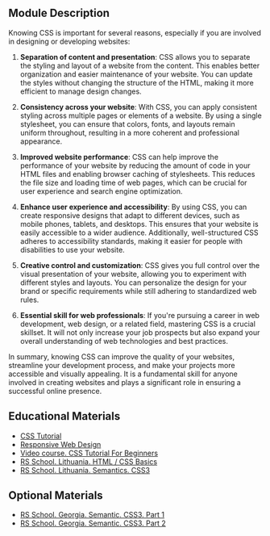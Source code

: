 ## Module Description
Knowing CSS is important for several reasons, especially if you are involved in designing or 
developing websites:

1. **Separation of content and presentation**: CSS allows you to separate the styling and layout of a website from the content. This enables better organization and easier maintenance of your website. You can update the styles without changing the structure of the HTML, making it more efficient to manage design changes.

2. **Consistency across your website**: With CSS, you can apply consistent styling across multiple pages or elements of a website. By using a single stylesheet, you can ensure that colors, fonts, and layouts remain uniform throughout, resulting in a more coherent and professional appearance.

3. **Improved website performance**: CSS can help improve the performance of your website by reducing the amount of code in your HTML files and enabling browser caching of stylesheets. This reduces the file size and loading time of web pages, which can be crucial for user experience and search engine optimization.

4. **Enhance user experience and accessibility**: By using CSS, you can create responsive designs that adapt to different devices, such as mobile phones, tablets, and desktops. This ensures that your website is easily accessible to a wider audience. Additionally, well-structured CSS adheres to accessibility standards, making it easier for people with disabilities to use your website.

5. **Creative control and customization**: CSS gives you full control over the visual presentation of your website, allowing you to experiment with different styles and layouts. You can personalize the design for your brand or specific requirements while still adhering to standardized web rules.

6. **Essential skill for web professionals**: If you're pursuing a career in web development, web design, or a related field, mastering CSS is a crucial skillset. It will not only increase your job prospects but also expand your overall understanding of web technologies and best practices.

In summary, knowing CSS can improve the quality of your websites, streamline your development process, and make your projects more accessible and visually appealing. It is a fundamental skill for anyone involved in creating websites and plays a significant role in ensuring a successful online presence.

## Educational Materials
* [CSS Tutorial](https://www.w3schools.com/css/)
* [Responsive Web Design](https://www.freecodecamp.org/learn/2022/responsive-web-design)
* [Video course. CSS Tutorial For Beginners](https://www.youtube.com/watch?v=I9XRrlOOazo&list=PL4cUxeGkcC9gQeDH6xYhmO-db2mhoTSrT)
* [RS School. Lithuania. HTML / CSS Basics](https://youtu.be/YiLqgZY4xCU)
* [RS School. Lithuania. Semantics. CSS3](https://youtu.be/9T6Ho--eqGc)


## Optional Materials
* [RS School. Georgia. Semantic. CSS3. Part 1](https://youtu.be/yLpUsbequS4)
* [RS School. Georgia. Semantic. CSS3. Part 2](https://youtu.be/pgkUZFdcKSU)





